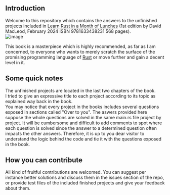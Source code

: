 ## Introduction  

Welcome to this repository which contains the answers to the unfinished projects included in [Learn Rust in a Month of Lunches](https://www.manning.com/books/learn-rust-in-a-month-of-lunches) (1st edition by David MacLeod, February 2024  ISBN 9781633438231  568 pages).   
![image](https://github.com/user-attachments/assets/fbce2ecc-e175-40ed-aef5-4e1e6cc85f35)

This book is a masterpiece which is highly recommended, as far as I am concerned, to everyone who wants to merely scratch the surface of the promising programming language of [Rust](https://www.rust-lang.org/) or move further and gain a decent level in it.   

## Some quick notes  
  
The unfinished projects are located in the last two chapters of the book.  
I tried to give an expressive title to each project according to its topic as explained way back in the book.  
You may notice that every project in the books includes several questions exposed in sections called "Over to you". The aswers provided here suppose the whole questions are solved in the same main.rs file project by project. It will be cumbersome and difficult to add comments to spot where each question is solved since the answer to a determined question often impacts the other answers. Therefore, it is up to you dear visitor to understand the logic behind the code and tie it with the questions exposed in the book. 

## How you can contribute  

All kind of fruitful contributions are welcomed. You can suggest per instance better solutions and discuss them in the issues section of the repo, or provide test files of the included finished projects and give your feedback about them.  
